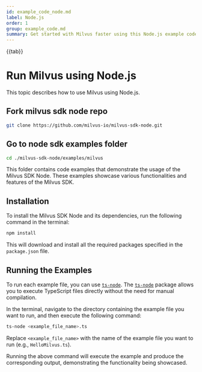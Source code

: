 ```yaml
---
id: example_code_node.md
label: Node.js
order: 1
group: example_code.md
summary: Get started with Milvus faster using this Node.js example code.
---
```


{{tab}}

# Run Milvus using Node.js

This topic describes how to use Milvus using Node.js.

## Fork milvus sdk node repo

```bash
git clone https://github.com/milvus-io/milvus-sdk-node.git
```

## Go to node sdk examples folder

```bash
cd ./milvus-sdk-node/examples/milvus
```

This folder contains code examples that demonstrate the usage of the Milvus SDK Node. These examples showcase various functionalities and features of the Milvus SDK.

## Installation

To install the Milvus SDK Node and its dependencies, run the following command in the terminal:

```bash
npm install
```

This will download and install all the required packages specified in the `package.json` file.

## Running the Examples

To run each example file, you can use [`ts-node`](https://github.com/TypeStrong/ts-node). The [`ts-node`](https://github.com/TypeStrong/ts-node) package allows you to execute TypeScript files directly without the need for manual compilation.

In the terminal, navigate to the directory containing the example file you want to run, and then execute the following command:

```bash
ts-node <example_file_name>.ts
```

Replace `<example_file_name>` with the name of the example file you want to run (e.g., `HelloMilvus.ts`).

Running the above command will execute the example and produce the corresponding output, demonstrating the functionality being showcased.
